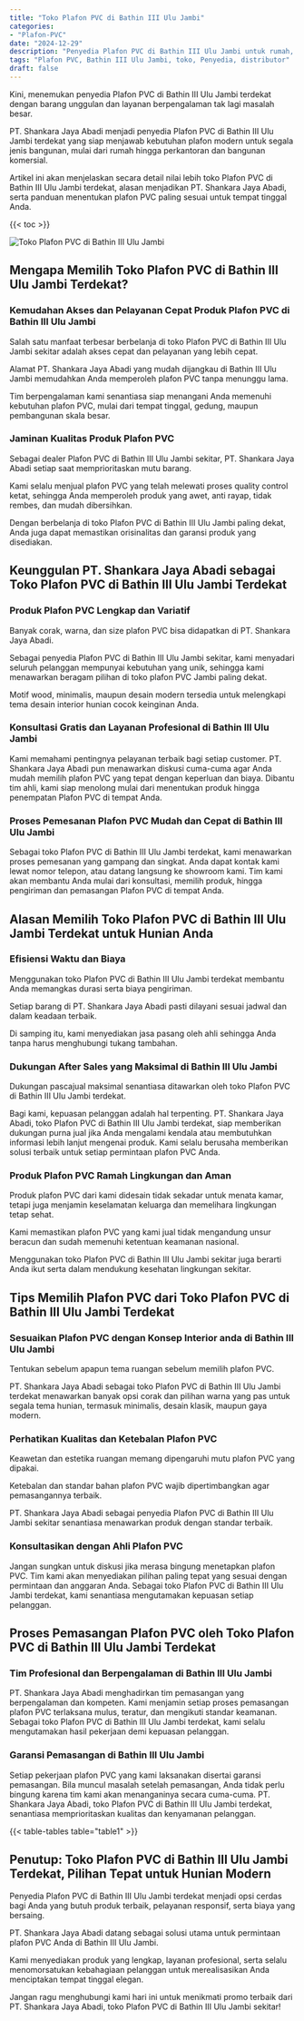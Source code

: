 ```yaml
---
title: "Toko Plafon PVC di Bathin III Ulu Jambi"
categories: 
- "Plafon-PVC"
date: "2024-12-29"
description: "Penyedia Plafon PVC di Bathin III Ulu Jambi untuk rumah, perkantoran, serta toko. Plafon terbaik, beragam motif, pilihan warna elegan, dengan layanan penempatan oleh teknisi ahli dan jaminan resmi!|Jasa penjualan Plafon PVC di Bathin III Ulu Jambi untuk keperluan tempat tinggal, perkantoran, maupun toko, beserta produk unggulan dan instalasi oleh teknisi profesional dan garansi resmi.|Solusi Plafon PVC di Bathin III Ulu Jambi yang terpercaya bagi rumah, kantor, dan toko, dengan produk berkualitas dan instalasi ditangani oleh tim berpengalaman dan kepastian resmi.|Penjualan Plafon PVC di Bathin III Ulu Jambi untuk tempat tinggal, perkantoran, dan toko, dengan plafon terbaik dan penempatan oleh teknisi berpengalaman, disertai dengan kepastian resmi.}"
tags: "Plafon PVC, Bathin III Ulu Jambi, toko, Penyedia, distributor"
draft: false
---
```


Kini, menemukan penyedia Plafon PVC di Bathin III Ulu Jambi terdekat dengan barang unggulan dan layanan berpengalaman tak lagi masalah besar.

PT. Shankara Jaya Abadi menjadi penyedia Plafon PVC di Bathin III Ulu Jambi terdekat yang siap menjawab kebutuhan plafon modern untuk segala jenis bangunan, mulai dari rumah hingga perkantoran dan bangunan komersial.

Artikel ini akan menjelaskan secara detail nilai lebih toko Plafon PVC di Bathin III Ulu Jambi terdekat, alasan menjadikan PT. Shankara Jaya Abadi, serta panduan menentukan plafon PVC paling sesuai untuk tempat tinggal Anda.

{{< toc >}}

![Toko Plafon PVC di Bathin III Ulu Jambi](/images/Plafon-PVC/Toko-Plafon-PVC-di-Bathin-III-Ulu-Jambi.png)


## Mengapa Memilih Toko Plafon PVC di Bathin III Ulu Jambi Terdekat?

### Kemudahan Akses dan Pelayanan Cepat Produk Plafon PVC di Bathin III Ulu Jambi

Salah satu manfaat terbesar berbelanja di toko Plafon PVC di Bathin III Ulu Jambi sekitar adalah akses cepat dan pelayanan yang lebih cepat.

Alamat PT. Shankara Jaya Abadi yang mudah dijangkau di Bathin III Ulu Jambi memudahkan Anda memperoleh plafon PVC tanpa menunggu lama.

Tim berpengalaman kami senantiasa siap menangani Anda memenuhi kebutuhan plafon PVC, mulai dari tempat tinggal, gedung, maupun pembangunan skala besar.

### Jaminan Kualitas Produk Plafon PVC

Sebagai dealer Plafon PVC di Bathin III Ulu Jambi sekitar, PT. Shankara Jaya Abadi setiap saat memprioritaskan mutu barang.

Kami selalu menjual plafon PVC yang telah melewati proses quality control ketat, sehingga Anda memperoleh produk yang awet, anti rayap, tidak rembes, dan mudah dibersihkan.

Dengan berbelanja di toko Plafon PVC di Bathin III Ulu Jambi paling dekat, Anda juga dapat memastikan orisinalitas dan garansi produk yang disediakan.

## Keunggulan PT. Shankara Jaya Abadi sebagai Toko Plafon PVC di Bathin III Ulu Jambi Terdekat

### Produk Plafon PVC Lengkap dan Variatif

Banyak corak, warna, dan size plafon PVC bisa didapatkan di PT. Shankara Jaya Abadi.

Sebagai penyedia Plafon PVC di Bathin III Ulu Jambi sekitar, kami menyadari seluruh pelanggan mempunyai kebutuhan yang unik, sehingga kami menawarkan beragam pilihan di toko plafon PVC Jambi paling dekat.

Motif wood, minimalis, maupun desain modern tersedia untuk melengkapi tema desain interior hunian cocok keinginan Anda.

### Konsultasi Gratis dan Layanan Profesional di Bathin III Ulu Jambi

Kami memahami pentingnya pelayanan terbaik bagi setiap customer. PT. Shankara Jaya Abadi pun menawarkan diskusi cuma-cuma agar Anda mudah memilih plafon PVC yang tepat dengan keperluan dan biaya. Dibantu tim ahli, kami siap menolong mulai dari menentukan produk hingga penempatan Plafon PVC di tempat Anda.

### Proses Pemesanan Plafon PVC Mudah dan Cepat di Bathin III Ulu Jambi

Sebagai toko Plafon PVC di Bathin III Ulu Jambi terdekat, kami menawarkan proses pemesanan yang gampang dan singkat. Anda dapat kontak kami lewat nomor telepon, atau datang langsung ke showroom kami. Tim kami akan membantu Anda mulai dari konsultasi, memilih produk, hingga pengiriman dan pemasangan Plafon PVC di tempat Anda.

## Alasan Memilih Toko Plafon PVC di Bathin III Ulu Jambi Terdekat untuk Hunian Anda

### Efisiensi Waktu dan Biaya

Menggunakan toko Plafon PVC di Bathin III Ulu Jambi terdekat membantu Anda memangkas durasi serta biaya pengiriman.

Setiap barang di PT. Shankara Jaya Abadi pasti dilayani sesuai jadwal dan dalam keadaan terbaik.

Di samping itu, kami menyediakan jasa pasang oleh ahli sehingga Anda tanpa harus menghubungi tukang tambahan.

### Dukungan After Sales yang Maksimal di Bathin III Ulu Jambi

Dukungan pascajual maksimal senantiasa ditawarkan oleh toko Plafon PVC di Bathin III Ulu Jambi terdekat.

Bagi kami, kepuasan pelanggan adalah hal terpenting. PT. Shankara Jaya Abadi, toko Plafon PVC di Bathin III Ulu Jambi terdekat, siap memberikan dukungan purna jual jika Anda mengalami kendala atau membutuhkan informasi lebih lanjut mengenai produk. Kami selalu berusaha memberikan solusi terbaik untuk setiap permintaan plafon PVC Anda.

### Produk Plafon PVC Ramah Lingkungan dan Aman

Produk plafon PVC dari kami didesain tidak sekadar untuk menata kamar, tetapi juga menjamin keselamatan keluarga dan memelihara lingkungan tetap sehat.

Kami memastikan plafon PVC yang kami jual tidak mengandung unsur beracun dan sudah memenuhi ketentuan keamanan nasional.

Menggunakan toko Plafon PVC di Bathin III Ulu Jambi sekitar juga berarti Anda ikut serta dalam mendukung kesehatan lingkungan sekitar.

## Tips Memilih Plafon PVC dari Toko Plafon PVC di Bathin III Ulu Jambi Terdekat

### Sesuaikan Plafon PVC dengan Konsep Interior anda di Bathin III Ulu Jambi

Tentukan sebelum apapun tema ruangan sebelum memilih plafon PVC.

PT. Shankara Jaya Abadi sebagai toko Plafon PVC di Bathin III Ulu Jambi terdekat menawarkan banyak opsi corak dan pilihan warna yang pas untuk segala tema hunian, termasuk minimalis, desain klasik, maupun gaya modern.

### Perhatikan Kualitas dan Ketebalan Plafon PVC

Keawetan dan estetika ruangan memang dipengaruhi mutu plafon PVC yang dipakai.

Ketebalan dan standar bahan plafon PVC wajib dipertimbangkan agar pemasangannya terbaik.

PT. Shankara Jaya Abadi sebagai penyedia Plafon PVC di Bathin III Ulu Jambi sekitar senantiasa menawarkan produk dengan standar terbaik.

### Konsultasikan dengan Ahli Plafon PVC

Jangan sungkan untuk diskusi jika merasa bingung menetapkan plafon PVC. Tim kami akan menyediakan pilihan paling tepat yang sesuai dengan permintaan dan anggaran Anda. Sebagai toko Plafon PVC di Bathin III Ulu Jambi terdekat, kami senantiasa mengutamakan kepuasan setiap pelanggan.

## Proses Pemasangan Plafon PVC oleh Toko Plafon PVC di Bathin III Ulu Jambi Terdekat

### Tim Profesional dan Berpengalaman di Bathin III Ulu Jambi

PT. Shankara Jaya Abadi menghadirkan tim pemasangan yang berpengalaman dan kompeten. Kami menjamin setiap proses pemasangan plafon PVC terlaksana mulus, teratur, dan mengikuti standar keamanan. Sebagai toko Plafon PVC di Bathin III Ulu Jambi terdekat, kami selalu mengutamakan hasil pekerjaan demi kepuasan pelanggan.

### Garansi Pemasangan di Bathin III Ulu Jambi

Setiap pekerjaan plafon PVC yang kami laksanakan disertai garansi pemasangan. Bila muncul masalah setelah pemasangan, Anda tidak perlu bingung karena tim kami akan menanganinya secara cuma-cuma. PT. Shankara Jaya Abadi, toko Plafon PVC di Bathin III Ulu Jambi terdekat, senantiasa memprioritaskan kualitas dan kenyamanan pelanggan.

{{< table-tables table="table1" >}}

## Penutup: Toko Plafon PVC di Bathin III Ulu Jambi Terdekat, Pilihan Tepat untuk Hunian Modern

Penyedia Plafon PVC di Bathin III Ulu Jambi terdekat menjadi opsi cerdas bagi Anda yang butuh produk terbaik, pelayanan responsif, serta biaya yang bersaing.

PT. Shankara Jaya Abadi datang sebagai solusi utama untuk permintaan plafon PVC Anda di Bathin III Ulu Jambi.

Kami menyediakan produk yang lengkap, layanan profesional, serta selalu menomorsatukan kebahagiaan pelanggan untuk merealisasikan Anda menciptakan tempat tinggal elegan.

Jangan ragu menghubungi kami hari ini untuk menikmati promo terbaik dari PT. Shankara Jaya Abadi, toko Plafon PVC di Bathin III Ulu Jambi sekitar!
